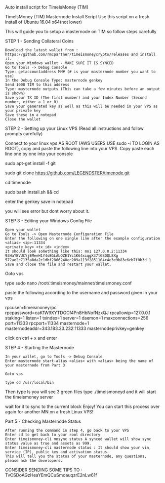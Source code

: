 Auto install script for TimeIsMoney (TIM)

TimeIsMoney (TIM) Masternode Install Script
Use this script on a fresh install of Ubuntu 16.04 x64(not lower)

This will guide you to setup a masternode on TIM so follow steps carefully

STEP 1 - Sending Collateral Coins

    Download the latest wallet from : https://github.com/rmcpartner/timeismoneycrypto/releases and install it.
    Open your Windows wallet - MAKE SURE IT IS SYNCED
    Go to Tools -> Debug Console
    Type: getaccountaddress MN# (# is your masternode number you want to use)
    In the Debug Console Type: masternode genkey
    Send 1000 TIM to this address
    Type: masternode outputs (This can take a few minutes before an output is shown)
    Save your TX ID (The first number) and your Index Number (Second number, either a 1 or 0)
    Save your generated key as well as this will be needed in your VPS as your private key
    Save these in a notepad
    Close the wallet

STEP 2 - Setting up your Linux VPS (Read all instructions and follow prompts carefully)

Connect to your linux vps AS ROOT (AWS USERS USE sudo -i TO LOGIN AS ROOT), copy and paste the following line into your VPS. 
Copy paste each line one by one into your console

sudo apt-get install -f git

sudo git clone https://github.com/LEGENDSTER/timenode.git

cd timenode

sudo bash install.sh && cd

enter the genkey save in notepad

you will see error but dont worry about it.

STEP 3 - Editing your Windows Config File

    Open your wallet
    Go to Tools -> Open Masternode Configuration File
    Enter the following on one single line after the example configuration <alias> <ip>:11334 
    <private_key> <tx_id> <index>
    It should look something like this: mn1 127.0.0.2:11334 
    93HaYBVUCYjEMeeH1Y4sBGLALQZE1Yc1K64xiqgX37tGBDQL8Xg 
    572ae2c7135a8da2c1dbf2866240ec209a113f2851104c4e3e9b83e6cb7f0b3d 1
    Save and close the file and restart your wallet.

Goto vps 

type sudo nano /root/.timeismoney/mainnet/timeismoney.conf

paste the following according to the username and password given in your vps

rpcuser=timeismoneyrpc
rpcpassword=caK1W9XYTDGCf4Pn8HbNofNzxQJ
rpcallowip=127.0.0.1
staking=1
listen=1
txindex=1
server=1
daemon=1
maxconnections=256
port=11333
rpcport=11334
masternode=1
masternodeaddr=343.183.33.232:11333
masternodeprivkey=genkey

click on ctrl + x and enter

STEP 4 - Starting the Masternode

    In your wallet, go to Tools -> Debug Console
    Enter masternode start-alias <alias> with <alias> being the name of your masternode from Part 3
    
    Goto vps
    
    type cd /usr/local/bin
Then type ls
you will see 3 green files
type ./timeismoneyd and it will start the timeismoney server

wait for it to sync to the current block
  Enjoy! You can start this process over again for another MN on a fresh Linux VPS!
  
  Part 5 - Checking Masternode Status

    After running the command in step 4, go back to your VPS
    Enter cd to get back to your root directory
    Enter timeismoney-cli mnsync status A synced wallet will show sync status value as true and assets as 999.
    Enter timeismoney-cli masternode status : It should show your vin, service (IP), public key and activation status.
    This will tell you the status of your masternode, any questions, please ask the developers.

CONSIDER SENDING SOME TIPS TO : TvCSDoAGzHeaYEmQCuSmoauqzrE2nLw61f

